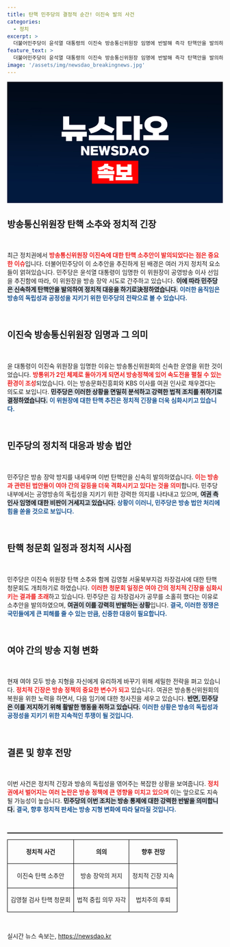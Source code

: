```yaml
---
title: 탄핵 민주당의 결정적 순간! 이진숙 발의 사건
categories:
  - 정치
excerpt: >
  더불어민주당이 윤석열 대통령의 이진숙 방송통신위원장 임명에 반발해 즉각 탄핵안을 발의하기로 했다. 국회는 여야 간 치열한 대치 속에 방송 장악을 둘러싼 전투가 격화되고 있으며, 검사들에 대한 탄핵 청문회도 개최될 예정이다.
feature_text: >
  더불어민주당이 윤석열 대통령의 이진숙 방송통신위원장 임명에 반발해 즉각 탄핵안을 발의하기로 했다. 국회는 여야 간 치열한 대치 속에 방송 장악을 둘러싼 전투가 격화되고 있으며, 검사들에 대한 탄핵 청문회도 개최될 예정이다.
image: '/assets/img/newsdao_breakingnews.jpg'
---
```


<p><img src="/assets/img/newsdao_breakingnews.jpg" alt="ontimetimes 속보" /></p>

<h2 data-ke-size="size26">방송통신위원장 탄핵 소추와 정치적 긴장</h2>

<p data-ke-size="size16">&nbsp;</p>

<p>최근 정치권에서 <b><span style="color: #ee2323;">방송통신위원장 이진숙에 대한 탄핵 소추안이 발의되었다는 점은 중요한 이슈</span></b>입니다. 더불어민주당이 이 소추안을 추진하게 된 배경은 여러 가지 정치적 요소들이 얽혀있습니다. 민주당은 윤석열 대통령이 임명한 이 위원장이 공영방송 이사 선임을 추진함에 따라, 이 위원장을 방송 장악 시도로 간주하고 있습니다. <b><span style="background-color: #21538527;">이에 따라 민주당은 신속하게 탄핵안을 발의하여 정치적 대응을 하기로決정하였습니다.</span></b> <b><span style="color: #1a5490;">이러한 움직임은 방송의 독립성과 공정성을 지키기 위한 민주당의 전략으로 볼 수 있습니다.</span></b> </p>

<p data-ke-size="size16">&nbsp;</p>

<h2 data-ke-size="size26">이진숙 방송통신위원장 임명과 그 의미</h2>

<p data-ke-size="size16">&nbsp;</p>

<p>윤 대통령이 이진숙 위원장을 임명한 이유는 방송통신위원회의 신속한 운영을 위한 것이었습니다. <b><span style="color: #ee2323;">방통위가 2인 체제로 돌아가게 되면서 방송정책에 있어 속도전을 펼칠 수 있는 환경이 조성</span></b>되었습니다. 이는 방송문화진흥회와 KBS 이사를 여권 인사로 채우겠다는 의도로 보입니다. <b><span style="background-color: #21538527;">민주당은 이러한 상황을 면밀히 분석하고 강력한 법적 조치를 취하기로 결정하였습니다.</span></b> <b><span style="color: #1a5490;">이 위원장에 대한 탄핵 추진은 정치적 긴장을 더욱 심화시키고 있습니다.</span></b></p>

<p data-ke-size="size16">&nbsp;</p>

<h2 data-ke-size="size26">민주당의 정치적 대응과 방송 법안</h2>

<p data-ke-size="size16">&nbsp;</p>

<p>민주당은 방송 장악 방지를 내세우며 이번 탄핵안을 신속히 발의하였습니다. <b><span style="color: #ee2323;">이는 방송과 관련된 법안들이 여야 간의 갈등을 더욱 격화시키고 있다는 것을 의미</span></b>합니다. 민주당 내부에서는 공영방송의 독립성을 지키기 위한 강력한 의지를 나타내고 있으며, <b><span style="background-color: #21538527;">여권 측 인사 임명에 대한 비판이 거세지고 있습니다.</span></b> <b><span style="color: #1a5490;">상황이 이러니, 민주당은 방송 법안 처리에 힘을 쏟을 것으로 보입니다.</span></b></p>

<p data-ke-size="size16">&nbsp;</p>

<h2 data-ke-size="size26">탄핵 청문회 일정과 정치적 시사점</h2>

<p data-ke-size="size16">&nbsp;</p>

<p>민주당은 이진숙 위원장 탄핵 소추와 함께 김영철 서울북부지검 차장검사에 대한 탄핵 청문회도 개최하기로 하였습니다. <b><span style="color: #ee2323;">이러한 청문회 일정은 여야 간의 정치적 긴장을 심화시키는 결과를 초래</span></b>하고 있습니다. 민주당은 김 차장검사가 공무를 소홀히 했다는 이유로 소추안을 발의하였으며, <b><span style="background-color: #21538527;">여권이 이를 강력히 반발하는 상황</span></b>입니다. <b><span style="color: #1a5490;">결국, 이러한 정쟁은 국민들에게 큰 피해를 줄 수 있는 만큼, 신중한 대응이 필요합니다.</span></b></p>

<p data-ke-size="size16">&nbsp;</p>

<h2 data-ke-size="size26">여야 간의 방송 지형 변화</h2>

<p data-ke-size="size16">&nbsp;</p>

<p>현재 여야 모두 방송 지형을 자신에게 유리하게 바꾸기 위해 세밀한 전략을 펴고 있습니다. <b><span style="color: #ee2323;">정치적 긴장은 방송 정책의 중요한 변수가 되고</span></b> 있습니다. 여권은 방송통신위원회의 복원을 위한 노력을 하면서, 다음 임기에 대한 청사진을 세우고 있습니다. <b><span style="background-color: #21538527;">반면, 민주당은 이를 저지하기 위해 활발한 행동을 취하고 있습니다.</span></b> <b><span style="color: #1a5490;">이러한 상황은 방송의 독립성과 공정성을 지키기 위한 지속적인 투쟁이 될 것입니다.</span></b></p>

<p data-ke-size="size16">&nbsp;</p>

<h2 data-ke-size="size26">결론 및 향후 전망</h2>

<p data-ke-size="size16">&nbsp;</p>

<p>이번 사건은 정치적 긴장과 방송의 독립성을 엮어주는 복잡한 상황을 보여줍니다. <b><span style="color: #ee2323;">정치권에서 벌어지는 여러 논란은 방송 정책에 큰 영향을 미치고 있으며</span></b> 이는 앞으로도 지속될 가능성이 높습니다. <b><span style="background-color: #21538527;">민주당의 이번 조치는 방송 통제에 대한 강력한 반발을 의미합니다.</span></b> <b><span style="color: #1a5490;">결국, 향후 정치적 판세는 방송 지형 변화에 따라 달라질 것입니다.</span></b></p>

<p data-ke-size="size16">&nbsp;</p>

<hr style="height:2px; border:none; color:#000; background-color:#000;" />

<table style="width:100%; border-collapse:collapse;">
<tr>
<td style="border:1px solid #000; text-align:center; height:50px;"><b>정치적 사건</b></td>
<td style="border:1px solid #000; text-align:center; height:50px;"><b>의의</b></td>
<td style="border:1px solid #000; text-align:center; height:50px;"><b>향후 전망</b></td>
</tr>
<tr>
<td style="border:1px solid #000; text-align:center; height:50px;">이진숙 탄핵 소추안</td>
<td style="border:1px solid #000; text-align:center; height:50px;">방송 장악의 저지</td>
<td style="border:1px solid #000; text-align:center; height:50px;">정치적 긴장 지속</td>
</tr>
<tr>
<td style="border:1px solid #000; text-align:center; height:50px;">김영철 검사 탄핵 청문회</td>
<td style="border:1px solid #000; text-align:center; height:50px;">법적 중립 의무 자각</td>
<td style="border:1px solid #000; text-align:center; height:50px;">법치주의 후퇴</td>
</tr>
</table>

<p data-ke-size="size16">&nbsp;</p>
실시간 뉴스 속보는, <a href="https://newsdao.kr" rel="dofollow">https://newsdao.kr</a>


